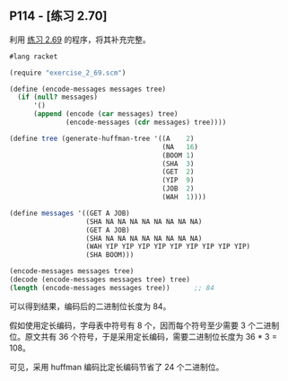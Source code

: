 ## P114 - [练习 2.70]

利用 [练习 2.69](./exercise_2_69.scm) 的程序，将其补充完整。

``` Scheme
#lang racket

(require "exercise_2_69.scm")

(define (encode-messages messages tree)
  (if (null? messages)
      '()
      (append (encode (car messages) tree) 
              (encode-messages (cdr messages) tree))))

(define tree (generate-huffman-tree '((A    2) 
                                      (NA   16) 
                                      (BOOM 1)
                                      (SHA  3) 
                                      (GET  2) 
                                      (YIP  9) 
                                      (JOB  2)
                                      (WAH  1))))

(define messages '((GET A JOB)
                   (SHA NA NA NA NA NA NA NA NA)
                   (GET A JOB)
                   (SHA NA NA NA NA NA NA NA NA)
                   (WAH YIP YIP YIP YIP YIP YIP YIP YIP YIP)
                   (SHA BOOM)))

(encode-messages messages tree)
(decode (encode-messages messages tree) tree)
(length (encode-messages messages tree))      ;; 84
```

可以得到结果，编码后的二进制位长度为 84。

假如使用定长编码，字母表中符号有 8 个，因而每个符号至少需要 3 个二进制位。原文共有 36 个符号，于是采用定长编码，需要二进制位长度为 36 * 3 = 108。

可见，采用 huffman 编码比定长编码节省了 24 个二进制位。
